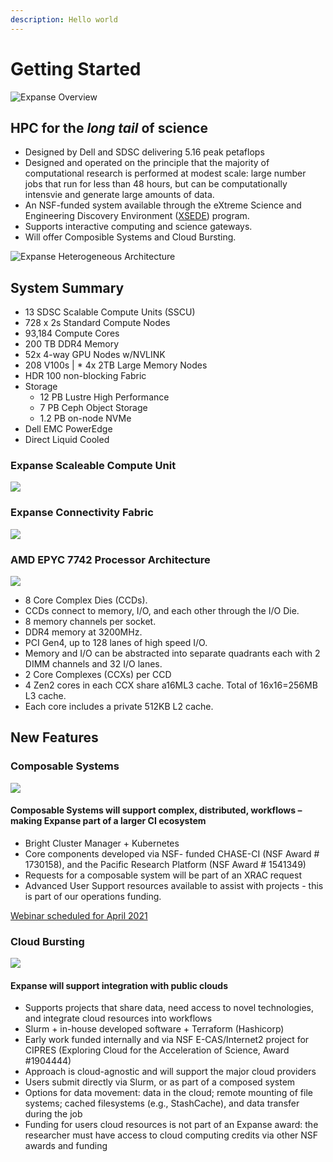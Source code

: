 ```yaml
---
description: Hello world
---
```


# Getting Started

![Expanse Overview](../../.gitbook/assets/expanse_overview.png)



## HPC for the _long tail_ of science

* Designed by Dell and SDSC delivering 5.16 peak petaflops
* Designed and operated on the principle that the majority of computational research is performed at modest scale: large number jobs that run for less than 48 hours, but can be computationally intensvie and generate large amounts of data.
* An NSF-funded system available through the eXtreme Science and Engineering Discovery Environment \([XSEDE](https://www.xsede.org)\) program.
* Supports interactive computing and science gateways.
* Will offer Composible Systems and Cloud Bursting.

![Expanse Heterogeneous Architecture](../../.gitbook/assets/expanse_heterogeneous_arch.png)



## System Summary

* 13 SDSC Scalable Compute Units \(SSCU\)
* 728 x 2s Standard Compute Nodes
* 93,184 Compute Cores
* 200 TB DDR4 Memory
* 52x 4-way GPU Nodes w/NVLINK
* 208 V100s \| \* 4x 2TB Large Memory Nodes
* HDR 100 non-blocking Fabric
* Storage
  * 12 PB Lustre High Performance
  * 7 PB Ceph Object Storage
  * 1.2 PB on-node NVMe
* Dell EMC PowerEdge
* Direct Liquid Cooled

### Expanse Scaleable Compute Unit

![](../../.gitbook/assets/expanse_sccu.png)

### Expanse Connectivity Fabric

![](../../.gitbook/assets/expanse_connectivity_fabric.png)

### AMD EPYC 7742 Processor Architecture

![](../../.gitbook/assets/amd-epyc-7742-processor-arch.png)

* 8 Core Complex Dies \(CCDs\).
* CCDs connect to memory, I/O, and each other through the I/O Die.
* 8 memory channels per socket.
* DDR4 memory at 3200MHz.
* PCI Gen4, up to 128 lanes of high speed I/O.
* Memory and I/O can be abstracted into separate quadrants each with 2 DIMM channels and 32 I/O lanes.
* 2 Core Complexes \(CCXs\) per CCD
* 4 Zen2 cores in each CCX share a16ML3 cache. Total of 16x16=256MB L3 cache.
* Each core includes a private 512KB L2 cache.  

## New Features

### Composable Systems

![](../../.gitbook/assets/expanse_composable_systems.png)

#### Composable Systems will support complex, distributed, workflows – making Expanse part of a larger CI ecosystem

* Bright Cluster Manager + Kubernetes
* Core components developed via NSF- funded CHASE-CI \(NSF Award \# 1730158\), and the Pacific Research Platform \(NSF Award \# 1541349\)
* Requests for a composable system will be part of an XRAC request
* Advanced User Support resources available to assist with projects - this is part of our operations funding.

[Webinar scheduled for April 2021](https://www.sdsc.edu/education_and_training/training_hpc.html)

### Cloud Bursting

![](../../.gitbook/assets/expanse_cloud_burst_aws.png)

#### Expanse will support integration with public clouds

* Supports projects that share data, need access to novel technologies, and integrate cloud resources into workflows
* Slurm + in-house developed software + Terraform \(Hashicorp\)
* Early work funded internally and via NSF E-CAS/Internet2 project for CIPRES \(Exploring Cloud for the Acceleration of Science, Award \#1904444\)
* Approach is cloud-agnostic and will support the major cloud providers
* Users submit directly via Slurm, or as part of a composed system
* Options for data movement: data in the cloud; remote mounting of file systems; cached filesystems \(e.g., StashCache\), and data transfer during the job
* Funding for users cloud resources is not part of an Expanse award: the researcher must have access to cloud computing credits via other NSF awards and funding

